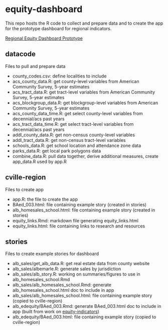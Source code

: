 # equity-dashboard
This repo hosts the R code to collect and prepare data and to create the app for the prototype dashboard for regional indicators.

[Regional Equity Dashboard Prototype](http://commdash.batten.virginia.edu:3838/cville-region/)

## datacode

Files to pull and prepare data

* county_codes.csv:	define localities to include
* acs_county_data.R:	get county-level variables from American Community Survey, 5-year estimates
* acs_tract_data.R:	get tract-level variables from American Community Survey, 5-year estimates
* acs_blockgroup_data.R:	get blockgroup-level variables from American Community Survey, 5-year estimates
* acs_county_data_time.R:	get select county-level variables from decennial/acs past years
* acs_tract_data_time.R:	get select tract-level variables from decennial/acs past years
* addl_county_data.R:	get non-census county-level variables
* addl_tract_data.R:	get non-census tract-level variables
* schools_data.R:	get school location and attendance zone data
* parks_data.R:	get local park polygons data
* combine_data.R:	pull data together, derive additional measures, create app_data.R used by app.R

## cville-region

Files to create app

* app.R: the file to create the app
* BAed_003.html: file containing example story (created in stories)
* alb_homesales_school.html: file containing example story (created in stories)
* equity_links.Rmd: markdown file generating equity_links.html
* equity_links.html: file containing links to research and resources

## stories

Files to create example stories for dashboard

* alb_sales/get_alb_data.R:	get real estate data from county website
* alb_sales/albemarle.R: generate sales by jurisdiction
* alb_sales/alb_story.R: working on summaries/figures to use in alb_homesales_school.Rmd
* alb_sales/alb_homesales_school.Rmd:	generate alb_homesales_school.html doc to include in app
* alb_sales/alb_homesales_school.html: file containing example story (copied to cville-region)
* alb_edequity/BAed_003.Rmd: generate BAed_003.html doc to include in app (built from work on [equity-indicators](https://github.com/commpaslab/equity-indicators))
* alb_edequity/BAed_003.html: file containing example story (copied to cville-region)

